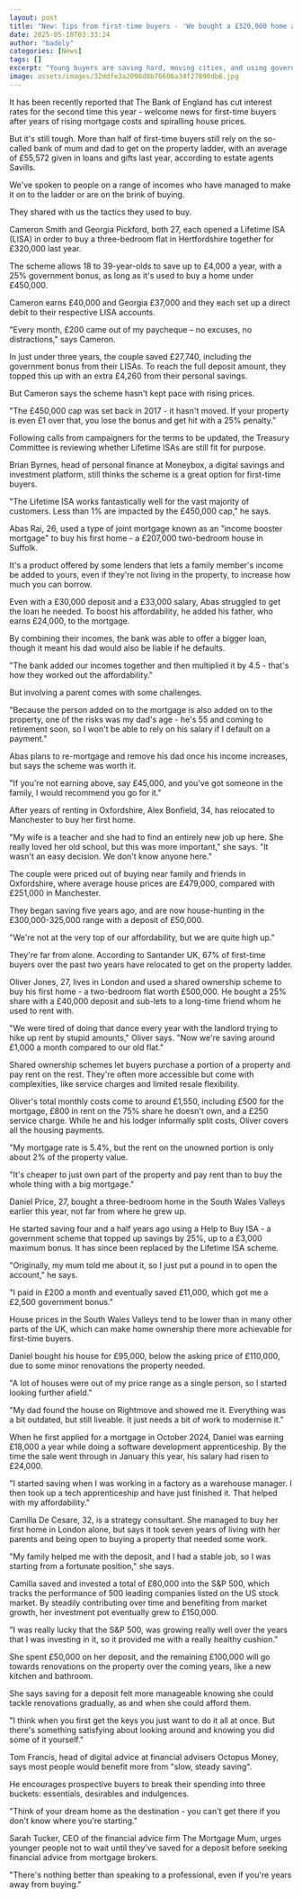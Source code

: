 ```yaml
---
layout: post
title: "New: Tips from first-time buyers - 'We bought a £320,000 home aged 26'"
date: 2025-05-10T03:33:24
author: "badely"
categories: [News]
tags: []
excerpt: "Young buyers are saving hard, moving cities, and using government schemes to get on the housing ladder."
image: assets/images/32ddfe3a2098d8b76606a34f27890db6.jpg
---
```


It has been recently reported that The Bank of England has cut interest rates for the second time this year - welcome news for first-time buyers after years of rising mortgage costs and spiralling house prices.

But it's still tough. More than half of first-time buyers still rely on the so-called bank of mum and dad to get on the property ladder, with an average of £55,572 given in loans and gifts last year, according to estate agents Savills.

We've spoken to people on a range of incomes who have managed to make it on to the ladder or are on the brink of buying.

They shared with us the tactics they used to buy.

Cameron Smith and Georgia Pickford, both 27, each opened a Lifetime ISA (LISA) in order to buy a three-bedroom flat in Hertfordshire together for £320,000 last year.

The scheme allows 18 to 39-year-olds to save up to £4,000 a year, with a 25% government bonus, as long as it's used to buy a home under £450,000.

Cameron earns £40,000 and Georgia £37,000 and they each set up a direct debit to their respective LISA accounts.

"Every month, £200 came out of my paycheque – no excuses, no distractions," says Cameron.

In just under three years, the couple saved £27,740, including the government bonus from their LISAs. To reach the full deposit amount, they topped this up with an extra £4,260 from their personal savings.

But Cameron says the scheme hasn't kept pace with rising prices.

"The £450,000 cap was set back in 2017 - it hasn't moved. If your property is even £1 over that, you lose the bonus and get hit with a 25% penalty."

Following calls from campaigners for the terms to be updated, the Treasury Committee is reviewing whether Lifetime ISAs are still fit for purpose.

Brian Byrnes, head of personal finance at Moneybox, a digital savings and investment platform, still thinks the scheme is a great option for first-time buyers.

"The Lifetime ISA works fantastically well for the vast majority of customers. Less than 1% are impacted by the £450,000 cap," he says.

Abas Rai, 26, used a type of joint mortgage known as an "income booster mortgage" to buy his first home - a £207,000 two-bedroom house in Suffolk.

It's a product offered by some lenders that lets a family member's income be added to yours, even if they're not living in the property, to increase how much you can borrow.

Even with a £30,000 deposit and a £33,000 salary, Abas struggled to get the loan he needed. To boost his affordability, he added his father, who earns £24,000, to the mortgage.

By combining their incomes, the bank was able to offer a bigger loan, though it meant his dad would also be liable if he defaults.

"The bank added our incomes together and then multiplied it by 4.5 - that's how they worked out the affordability."

But involving a parent comes with some challenges. 

"Because the person added on to the mortgage is also added on to the property, one of the risks was my dad's age - he's 55 and coming to retirement soon, so I won't be able to rely on his salary if I default on a payment."

Abas plans to re-mortgage and remove his dad once his income increases, but says the scheme was worth it.

"If you're not earning above, say £45,000, and you've got someone in the family, I would recommend you go for it."

After years of renting in Oxfordshire, Alex Bonfield, 34, has relocated to Manchester to buy her first home.

"My wife is a teacher and she had to find an entirely new job up here. She really loved her old school, but this was more important," she says. "It wasn't an easy decision. We don't know anyone here."

The couple were priced out of buying near family and friends in Oxfordshire, where average house prices are £479,000, compared with £251,000 in Manchester.

They began saving five years ago, and are now house-hunting in the £300,000-325,000 range with a deposit of £50,000.

"We're not at the very top of our affordability, but we are quite high up."

They're far from alone. According to Santander UK, 67% of first-time buyers over the past two years have relocated to get on the property ladder.

Oliver Jones, 27, lives in London and used a shared ownership scheme to buy his first home - a two-bedroom flat worth £500,000. He bought a 25% share with a £40,000 deposit and sub-lets to a long-time friend whom he used to rent with.

"We were tired of doing that dance every year with the landlord trying to hike up rent by stupid amounts," Oliver says. "Now we're saving around £1,000 a month compared to our old flat."

Shared ownership schemes let buyers purchase a portion of a property and pay rent on the rest. They're often more accessible but come with complexities, like service charges and limited resale flexibility.

Oliver's total monthly costs come to around £1,550, including £500 for the mortgage, £800 in rent on the 75% share he doesn't own, and a £250 service charge. While he and his lodger informally split costs, Oliver covers all the housing payments.

"My mortgage rate is 5.4%, but the rent on the unowned portion is only about 2% of the property value.

"It's cheaper to just own part of the property and pay rent than to buy the whole thing with a big mortgage."

Daniel Price, 27, bought a three-bedroom home in the South Wales Valleys earlier this year, not far from where he grew up.

He started saving four and a half years ago using a Help to Buy ISA - a government scheme that topped up savings by 25%, up to a £3,000 maximum bonus. It has since been replaced by the Lifetime ISA scheme.

"Originally, my mum told me about it, so I just put a pound in to open the account," he says.

"I paid in £200 a month and eventually saved £11,000, which got me a £2,500 government bonus."

House prices in the South Wales Valleys tend to be lower than in many other parts of the UK, which can make home ownership there more achievable for first-time buyers.

Daniel bought his house for £95,000, below the asking price of £110,000, due to some minor renovations the property needed.

"A lot of houses were out of my price range as a single person, so I started looking further afield."

"My dad found the house on Rightmove and showed me it. Everything was a bit outdated, but still liveable. It just needs a bit of work to modernise it."

When he first applied for a mortgage in October 2024, Daniel was earning £18,000 a year while doing a software development apprenticeship. By the time the sale went through in January this year, his salary had risen to £24,000.

"I started saving when I was working in a factory as a warehouse manager. I then took up a tech apprenticeship and have just finished it. That helped with my affordability."

Camilla De Cesare, 32, is a strategy consultant. She managed to buy her first home in London alone, but says it took seven years of living with her parents and being open to buying a property that needed some work.

"My family helped me with the deposit, and I had a stable job, so I was starting from a fortunate position," she says.

Camilla saved and invested a total of £80,000 into the S&P 500, which tracks the performance of 500 leading companies listed on the US stock market. By steadily contributing over time and benefiting from market growth, her investment pot eventually grew to £150,000.

"I was really lucky that the S&P 500, was growing really well over the years that I was investing in it, so it provided me with a really healthy cushion."

She spent £50,000 on her deposit, and the remaining £100,000 will go towards renovations on the property over the coming years, like a new kitchen and bathroom.

She says saving for a deposit felt more manageable knowing she could tackle renovations gradually, as and when she could afford them.

"I think when you first get the keys you just want to do it all at once. But there's something satisfying about looking around and knowing you did some of it yourself."

Tom Francis, head of digital advice at financial advisers Octopus Money, says most people would benefit more from "slow, steady saving". 

He encourages prospective buyers to break their spending into three buckets: essentials, desirables and indulgences.

"Think of your dream home as the destination - you can't get there if you don't know where you're starting."

Sarah Tucker, CEO of the financial advice firm The Mortgage Mum, urges younger people not to wait until they've saved for a deposit before seeking financial advice from mortgage brokers.

"There's nothing better than speaking to a professional, even if you're years away from buying."

